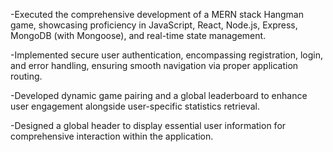 -Executed the comprehensive development of a MERN stack Hangman game, showcasing proficiency in JavaScript, React, Node.js, Express, MongoDB (with Mongoose), and real-time state management.

-Implemented secure user authentication, encompassing registration, login, and error handling, ensuring smooth navigation via proper application routing.

-Developed dynamic game pairing and a global leaderboard to enhance user engagement alongside user-specific statistics retrieval.

-Designed a global header to display essential user information for comprehensive interaction within the application.
